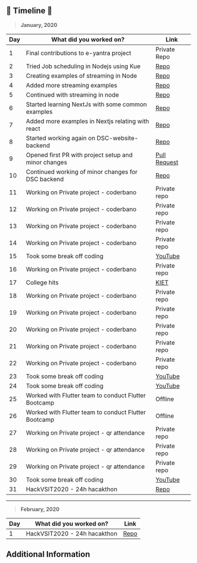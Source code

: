 ## 🚀 __Timeline__ 🚀

> **January, 2020**

|Day|What did you worked on?|Link|
|-------|------|--------|
|1|Final contributions to e-yantra project|Private Repo|
|2|Tried Job scheduling in Nodejs using Kue|[Repo](https://github.com/rhnmht30/node-kue-email-job)|
|3|Creating examples of streaming in Node|[Repo](https://github.com/rhnmht30/node-stream-examples)|
|4|Added more streaming examples |[Repo](https://github.com/rhnmht30/node-stream-examples)|
|5|Continued with streaming in node|[Repo](https://github.com/rhnmht30/node-stream-examples)|
|6|Started learning NextJs with some common examples|[Repo](https://github.com/rhnmht30/nextjs-samples)|
|7|Added more examples in Nextjs relating with react|[Repo](https://github.com/rhnmht30/nextjs-samples)|
|8|Started working again on DSC-website-backend|[Repo](https://github.com/dsckiet/website-backend-v2)|
|9|Opened first PR with project setup and minor changes|[Pull Request](https://github.com/dsckiet/website-backend-v2/pull/2)|
|10|Continued working of minor changes for DSC backend|[Repo](https://github.com/dsckiet/website-backend-v2)
|11|Working on Private project - coderbano|Private repo|
|12|Working on Private project - coderbano|Private repo|
|13|Working on Private project - coderbano|Private repo|
|14|Working on Private project - coderbano|Private repo|
|15|Took some break off coding|[YouTube](https://youtube.com)|
|16|Working on Private project - coderbano|Private repo|
|17|College hits|[KIET](http://kiet.edu)|
|18|Working on Private project - coderbano|Private repo|
|19|Working on Private project - coderbano|Private repo|
|20|Working on Private project - coderbano|Private repo|
|21|Working on Private project - coderbano|Private repo|
|22|Working on Private project - coderbano|Private repo|
|23|Took some break off coding|[YouTube](https://youtube.com)|
|24|Took some break off coding|[YouTube](https://youtube.com)|
|25|Worked with Flutter team to conduct Flutter Bootcamp|Offline|
|26|Worked with Flutter team to conduct Flutter Bootcamp|Offline|
|27|Working on Private project - qr attendance|Private repo|
|28|Working on Private project - qr attendance|Private repo|
|29|Working on Private project - qr attendance|Private repo|
|30|Took some break off coding|[YouTube](https://youtube.com)|
|31|HackVSIT2020 - 24h hacakthon|[Repo](https://github.com/rhnmht30/hack-vsit-2020)|

---
> **February, 2020**

|Day|What did you worked on?|Link|
|-------|------|--------|
|1|HackVSIT2020 - 24h hacakthon|[Repo](https://github.com/rhnmht30/hack-vsit-2020)|
## Additional Information
